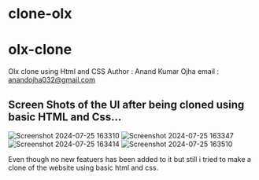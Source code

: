 # clone-olx
# olx-clone
Olx clone using Html and CSS
Author : Anand Kumar Ojha
email : anandojha032@gmail.com
## Screen Shots of the UI after being cloned using basic HTML and Css...
![Screenshot 2024-07-25 163310](https://github.com/user-attachments/assets/f079b8d6-4e76-4f25-8149-9f68172aa1ea)
![Screenshot 2024-07-25 163347](https://github.com/user-attachments/assets/71e389bd-0525-4f0f-b97e-25d9837a5e55)
![Screenshot 2024-07-25 163414](https://github.com/user-attachments/assets/c799aa5e-3e91-40d3-9627-95adb9bfb7a5)
![Screenshot 2024-07-25 163510](https://github.com/user-attachments/assets/0d8bfcdb-88ec-473b-9a53-427a1ab4d14a)


Even though no new featuers has been added to it but still i tried to make a clone of the website using basic html and css.

